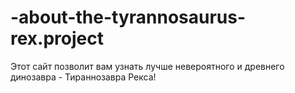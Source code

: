 # -about-the-tyrannosaurus-rex.project
Этот сайт позволит вам узнать лучше невероятного и древнего динозавра - Тираннозавра Рекса!
